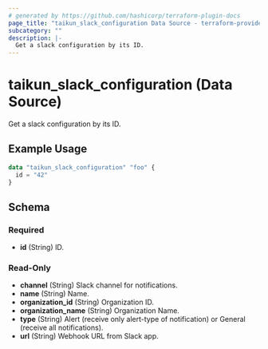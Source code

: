 ```yaml
---
# generated by https://github.com/hashicorp/terraform-plugin-docs
page_title: "taikun_slack_configuration Data Source - terraform-provider-taikun"
subcategory: ""
description: |-
  Get a slack configuration by its ID.
---
```


# taikun_slack_configuration (Data Source)

Get a slack configuration by its ID.

## Example Usage

```terraform
data "taikun_slack_configuration" "foo" {
  id = "42"
}
```

<!-- schema generated by tfplugindocs -->
## Schema

### Required

- **id** (String) ID.

### Read-Only

- **channel** (String) Slack channel for notifications.
- **name** (String) Name.
- **organization_id** (String) Organization ID.
- **organization_name** (String) Organization Name.
- **type** (String) Alert (receive only alert-type of notification) or General (receive all notifications).
- **url** (String) Webhook URL from Slack app.


